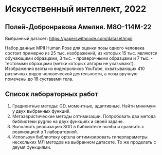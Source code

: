 # Искусственный интеллект, 2022

## Полей-Добронравова Амелия. M8O-114M-22

Выбранный датасет: https://paperswithcode.com/dataset/mpii

Набор данных MPII Human Pose для оценки позы одного человека состоит примерно из 25 тыс. изображений, из которых 15 тыс. являются обучающими образцами, 3 тыс. - проверочными образцами и 7 тыс. - тестовыми образцами (метки которых авторы не указывают). Изображения взяты из видеороликов YouTube, охватывающих 410 различных видов человеческой деятельности, а позы вручную помечены до 16 суставами тела.

## Список лабораторных работ
1. Градиентные методы: GD, моментные, адаптивные. Найти минимум у двух выбранных функций.
2. Метаэвристические методы оптимизации. Попробовать два метода библиотеки pygmo на двух функциях и своей задаче.
3. Выполнить реализацию SGD в библиотеке numba и сравнить с реализацией в 1 лабораторной.
4. Используя библиотеку optuna оптимизировать гиперпараметры нескольких МЛ методов на выбранном датасете. То же проделать с двумя функциями.
